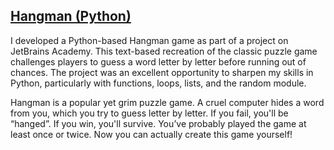 ## [Hangman (Python)](https://hyperskill.org/projects/69)
I developed a Python-based Hangman game as part of a project on JetBrains Academy. This text-based recreation of the classic puzzle game challenges players to guess a word letter by letter before running out of chances. The project was an excellent opportunity to sharpen my skills in Python, particularly with functions, loops, lists, and the random module.

Hangman is a popular yet grim puzzle game. A cruel computer hides a word from you, which you try to guess letter by letter. If you fail, you'll be “hanged”. If you win, you'll survive. You’ve probably played the game at least once or twice. Now you can actually create this game yourself!
